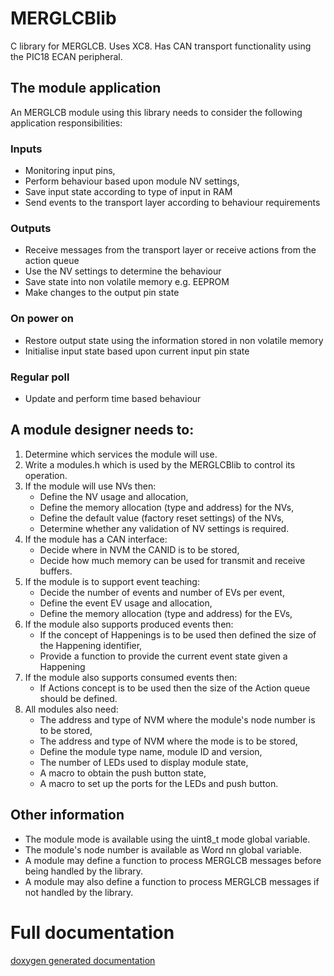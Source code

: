# MERGLCBlib
C library for MERGLCB.
Uses XC8.
Has CAN transport functionality using the PIC18 ECAN peripheral.

## The module application
An MERGLCB module using this library needs to consider the following application responsibilities:

### Inputs
   - Monitoring input pins, 
   - Perform behaviour based upon module NV settings,
   - Save input state according to type of input in RAM
   - Send events to the transport layer according to behaviour requirements

### Outputs
   - Receive messages from the transport layer or receive actions from the action queue
   - Use the NV settings to determine the behaviour
   - Save state into non volatile memory e.g. EEPROM
   - Make changes to the output pin state

### On power on
   - Restore output state using the information stored in non volatile memory
   - Initialise input state based upon current input pin state

### Regular poll
   - Update and perform time based behaviour

## A module designer needs to:
 1. Determine which services the module will use.
 2. Write a modules.h which is used by the MERGLCBlib to control its operation.
 3. If the module will use NVs then:
     - Define the NV usage and allocation,
     - Define the memory allocation (type and address) for the NVs,
     - Define the default value (factory reset settings) of the NVs,
     - Determine whether any validation of NV settings is required.
 4. If the module has a CAN interface:
     - Decide where in NVM the CANID is to be stored,
     - Decide how much memory can be used for transmit and receive buffers.
 5. If the module is to support event teaching:
     - Decide the number of events and number of EVs per event,
     - Define the event EV usage and allocation,
     - Define the memory allocation (type and address) for the EVs,
 6. If the module also supports produced events then:
     - If the concept of Happenings is to be used then defined the size of the Happening identifier,
     - Provide a function to provide the current event state given a Happening
 7. If the module also supports consumed events then:
     - If Actions concept is to be used then the size of the Action queue should be defined.
 8. All modules also need:
     - The address and type of NVM where the module's node number is to be stored,
     - The address and type of NVM where the mode is to be stored,
     - Define the module type name, module ID and version,
     - The number of LEDs used to display module state,
     - A macro to obtain the push button state,
     - A macro to set up the ports for the LEDs and push button.

## Other information
   - The module mode is available using the uint8_t mode global variable.
   - The module's node number is available as Word nn global variable.
   - A module may define a function to process MERGLCB messages before being handled by the library.
   - A module may also define a function to process MERGLCB messages if not handled by the library. 
  
# Full documentation
[doxygen generated documentation](/doc/html/index.html)
